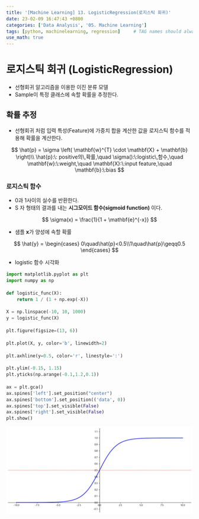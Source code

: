 ```yaml
---
title: '[Machine Learning] 13. LogisticRegression(로지스틱 회귀)'
date: 23-02-09 16:47:43 +0800
categories: ['Data Analysis', '05. Machine Learning']
tags: [python, machinelearning, regression]     # TAG names should always be lowercase
use_math: true
---
```


# 로지스틱 회귀 (LogisticRegression)
- 선형회귀 알고리즘을 이용한 이진 분류 모델
- Sample이 특정 클래스에 속할 확률을 추정한다.

## 확률 추정
- 선형회귀 처럼 입력 특성(Feature)에 가중치 합을 계산한 값을 로지스틱 함수를 적용해 확률을 계산한다.


$$
\hat{p} = \sigma \left( \mathbf{w}^{T} \cdot \mathbf{X} + \mathbf{b} \right)\\
\hat{p}:\: positive의\,확률,\quad \sigma():\:logistic\,함수,\quad \mathbf{w}:\:weight,\quad \mathbf{X}:\:input feature,\quad \mathbf{b}:\:bias
$$

### 로지스틱 함수
- 0과 1사이의 실수를 반환한다.
- S 자 형태의 결과를 내는 **시그모이드 함수(sigmoid function)** 이다.

$$
\sigma(x) = \frac{1}{1 + \mathbf{e}^{-x}}
$$

- 샘플 **x**가 양성에 속할 확률

$$
\hat{y} = \begin{cases} 0\quad\hat{p}<0.5\\1\quad\hat{p}\geqq0.5 \end{cases}
$$


- logistic 함수 시각화

```python
import matplotlib.pyplot as plt
import numpy as np

def logistic_func(X):
    return 1 / (1 + np.exp(-X))  

X = np.linspace(-10, 10, 1000) 
y = logistic_func(X)

plt.figure(figsize=(13, 6))

plt.plot(X, y, color='b', linewidth=2)

plt.axhline(y=0.5, color='r', linestyle=':')

plt.ylim(-0.15, 1.15)
plt.yticks(np.arange(-0.1,1.2,0.1))

ax = plt.gca()
ax.spines['left'].set_position("center")
ax.spines['bottom'].set_position(('data', 0))
ax.spines['top'].set_visible(False)
ax.spines['right'].set_visible(False)
plt.show()
```

![Logistic Regression](../../../assets/img/playdata/05_machine_learning/13-01.png)

